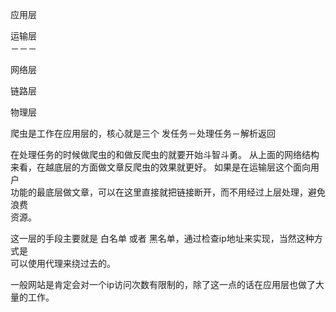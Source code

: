 应用层    

运输层   
－－－   

网络层   

链路层   

物理层


爬虫是工作在应用层的，核心就是三个 发任务－处理任务－解析返回    

在处理任务的时候做爬虫的和做反爬虫的就要开始斗智斗勇。 从上面的网络结构    
来看，在越底层的方面做文章反爬虫的效果就更好。 如果是在运输层这个面向用户   
功能的最底层做文章，可以在这里直接就把链接断开，而不用经过上层处理，避免浪费   
资源。   

这一层的手段主要就是 白名单 或者 黑名单，通过检查ip地址来实现，当然这种方式是    
可以使用代理来绕过去的。   

一般网站是肯定会对一个ip访问次数有限制的，除了这一点的话在应用层也做了大量的工作。    



